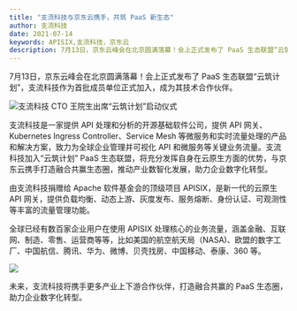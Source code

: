 ```yaml
---
title: "支流科技与京东云携手，共筑 PaaS 新生态"
author: 支流科技
date: 2021-07-14
keywords: APISIX,支流科技，京东云
description: 7月13日，京东云峰会在北京圆满落幕！会上正式发布了 PaaS 生态联盟“云筑计划”，支流科技作为首批成员单位正式加入，成为其技术合作伙伴
---
```


7月13日，京东云峰会在北京圆满落幕！会上正式发布了 PaaS 生态联盟“云筑计划”，支流科技作为首批成员单位正式加入，成为其技术合作伙伴。

![支流科技 CTO 王院生出席“云筑计划”启动仪式](https://static.apiseven.com/202108/1632447939172-d26116cb-e689-49a8-8fd1-1dc4806583cd.png)

支流科技是一家提供 API 处理和分析的开源基础软件公司，提供 API 网关、Kubernetes Ingress Controller、Service Mesh 等微服务和实时流量处理的产品和解决方案，致力为全球企业管理并可视化 API 和微服务等关键业务流量。支流科技加入“云筑计划” PaaS 生态联盟，将充分发挥自身在云原生方面的优势，与京东云携手打造融合共赢生态圈，推动产业数智化发展，助力企业数字化转型。 

由支流科技捐赠给 Apache 软件基金会的顶级项目 APISIX，是新一代的云原生 API 网关，提供负载均衡、动态上游、灰度发布、服务熔断、身份认证、可观测性等丰富的流量管理功能。 

全球已经有数百家企业用户在使用 APISIX 处理核心的业务流量，涵盖金融、互联网、制造、零售、运营商等等，比如美国的航空航天局（NASA)、欧盟的数字工厂、中国航信、腾讯、华为、微博、贝壳找房、中国移动、泰康、360 等。

![](https://static.apiseven.com/202108/1632448013399-106b9c5c-2518-4258-8db4-cb81c7cb7ac3.png)

未来，支流科技将携手更多产业上下游合作伙伴，打造融合共赢的 PaaS 生态圈，助力企业数字化转型。
